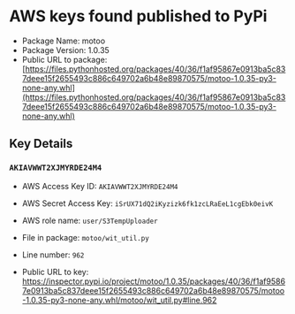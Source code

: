 # AWS keys found published to PyPi

* Package Name: motoo
* Package Version: 1.0.35
* Public URL to package: [https://files.pythonhosted.org/packages/40/36/f1af95867e0913ba5c837deee15f2655493c886c649702a6b48e89870575/motoo-1.0.35-py3-none-any.whl](https://files.pythonhosted.org/packages/40/36/f1af95867e0913ba5c837deee15f2655493c886c649702a6b48e89870575/motoo-1.0.35-py3-none-any.whl)

## Key Details

### `AKIAVWWT2XJMYRDE24M4`

* AWS Access Key ID: `AKIAVWWT2XJMYRDE24M4`
* AWS Secret Access Key: `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` 
* AWS role name: `user/S3TempUploader`
* File in package: `motoo/wit_util.py`
* Line number: `962`

* Public URL to key: https://inspector.pypi.io/project/motoo/1.0.35/packages/40/36/f1af95867e0913ba5c837deee15f2655493c886c649702a6b48e89870575/motoo-1.0.35-py3-none-any.whl/motoo/wit_util.py#line.962


